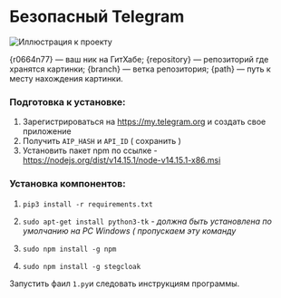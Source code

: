 # Безопасный Telegram 
![Иллюстрация к проекту](https://github.com/r0664n77/telegramvisit/blob/master/4d53c9a69f71e169f2cb4.jpg)


{r0664n77} — ваш ник на ГитХабе;
{repository} — репозиторий где хранятся картинки;
{branch} — ветка репозитория;
{path} — путь к месту нахождения картинки.
### Подготовка к установке:
1. Зарегистрироваться на https://my.telegram.org и создать свое приложение
2. Получить `AIP_HASH` и `API_ID` ( сохранить )
3. Установить пакет npm по ссылке - https://nodejs.org/dist/v14.15.1/node-v14.15.1-x86.msi


### Установка компонентов:

1. `pip3 install -r requirements.txt`

2. `sudo apt-get install python3-tk` - _должна быть установлена по умолчанию на PC Windows ( пропускаем эту команду_
 
3. `sudo npm install -g npm`

4. `sudo npm install -g stegcloak`

Запустить фаил `1.py`и следовать инструкциям программы.
